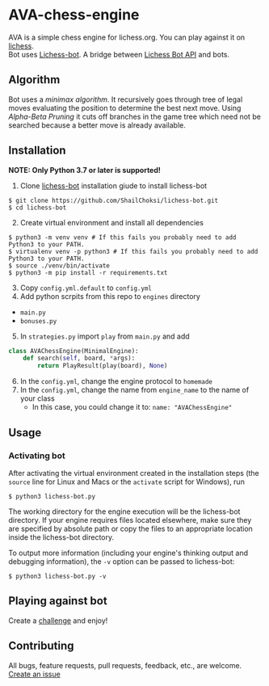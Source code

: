 # AVA-chess-engine
AVA is a simple chess engine for lichess.org. You can play against it on [lichess](https://lichess.org/?user=ava-chess-engine#friend).<br>
Bot uses [Lichess-bot](https://github.com/ShailChoksi/lichess-bot). A bridge between [Lichess Bot API](https://lichess.org/api#tag/Bot) and bots.

## Algorithm
Bot uses a *minimax algorithm*. It recursively goes through tree of legal moves evaluating the position to determine the best next move. Using *Alpha-Beta Pruning* it cuts off branches in the game tree	which need not be searched because a better move is already available.
## Installation
 **NOTE: Only Python 3.7 or later is supported!**
1. Clone [lichess-bot](https://github.com/ShailChoksi/lichess-bot/edit/master/README.md#how-to-install) installation giude to install lichess-bot
```
$ git clone https://github.com/ShailChoksi/lichess-bot.git
$ cd lichess-bot
```
2. Create virtual environment and install all dependencies
```
$ python3 -m venv venv # If this fails you probably need to add Python3 to your PATH.
$ virtualenv venv -p python3 # If this fails you probably need to add Python3 to your PATH.
$ source ./venv/bin/activate
$ python3 -m pip install -r requirements.txt
```
3. Copy `config.yml.default` to `config.yml`
4. Add python scrpits from this repo to `engines` directory
  - `main.py`
  - `bonuses.py`
5. In `strategies.py` import `play` from `main.py` and add
```python
class AVAChessEngine(MinimalEngine):
    def search(self, board, *args):
        return PlayResult(play(board), None)
```
6. In the `config.yml`, change the engine protocol to `homemade`
7. In the `config.yml`, change the name from `engine_name` to the name of your class
    - In this case, you could change it to:
        `name: "AVAChessEngine"`
## Usage
### Activating bot
After activating the virtual environment created in the installation steps (the `source` line for Linux and Macs or the `activate` script for Windows), run
```
$ python3 lichess-bot.py
```
The working directory for the engine execution will be the lichess-bot directory. If your engine requires files located elsewhere, make sure they are specified by absolute path or copy the files to an appropriate location inside the lichess-bot directory.

To output more information (including your engine's thinking output and debugging information), the `-v` option can be passed to lichess-bot:
```
$ python3 lichess-bot.py -v
```
## Playing against bot
Create a [challenge](https://lichess.org/?user=AVA-chess-engine#friend) and enjoy!

## Contributing

All bugs, feature requests, pull requests, feedback, etc., are welcome. [Create an issue](https://github.com/SerhiiStets/AVA-chess-engine/issues)
